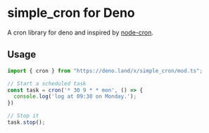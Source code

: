 # simple_cron for Deno

A cron library for deno and inspired by [node-cron](https://github.com/node-cron/node-cron).

## Usage

```javascript
import { cron } from "https://deno.land/x/simple_cron/mod.ts";

// Start a scheduled task
const task = cron('* 30 9 * * mon', () => {
  console.log('log at 09:30 on Monday.');
})

// Stop it
task.stop();
```
